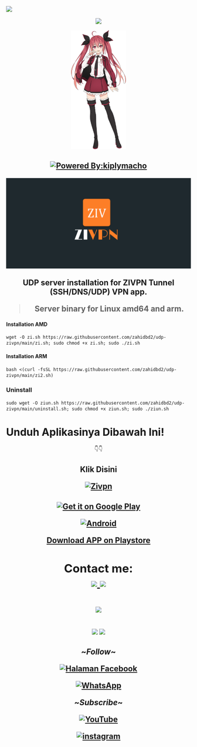 <img src="https://readme-typing-svg.herokuapp.com?color=%2336BCF7&center=true&vCenter=true&lines=Channel+YouTube+@km7ujuh" />
</p>

<p align="center">
<img src="https://readme-typing-svg.herokuapp.com?color=%2336BCF7&center=true&vCenter=true&lines=K+I+P+L+Y+M+A+C+H+O" />
</p>

<p align='center'><a href="https://api.daily.dev/get?r=fisabiliyusri"><img src="https://raw.githubusercontent.com/fisabiliyusri/.github/main/kotori2.png?r=82s" width="150" alt="Hayuk"/></a></p>

<h2 align="center">
 
[![Powered By:kiplymacho](https://img.shields.io/badge/PoweredBy:kiplymacho-7%2B-blue.svg?style=flat)](http://linktr.ee/kiplymacho)


![](https://github.com/powermx/dl/blob/master/zivpn.png)

UDP server installation for ZIVPN Tunnel (SSH/DNS/UDP) VPN app.
<br>

>Server binary for Linux amd64 and arm.

#### Installation AMD
```
wget -O zi.sh https://raw.githubusercontent.com/zahidbd2/udp-zivpn/main/zi.sh; sudo chmod +x zi.sh; sudo ./zi.sh
```

#### Installation ARM
```
bash <(curl -fsSL https://raw.githubusercontent.com/zahidbd2/udp-zivpn/main/zi2.sh)
```


### Uninstall

```
sudo wget -O ziun.sh https://raw.githubusercontent.com/zahidbd2/udp-zivpn/main/uninstall.sh; sudo chmod +x ziun.sh; sudo ./ziun.sh
```

# Unduh Aplikasinya Dibawah Ini!

<p align="center">
👇👇
 
<h2 align="center">
Klik Disini
 
[![Zivpn](https://img.shields.io/badge/Zivpn-yellow.svg?style=flat)](https://sfile.mobi/9FF1FNX25Uv)

<h2 align="center">

<a href="https://play.google.com/store/apps/details?id=xyz.easypro.httpcustom">
<img alt="Get it on Google Play" src="https://play.google.com/intl/en_us/badges/images/generic/en_badge_web_generic.png" width="165" height="64" />
</a>

[![Android](https://img.shields.io/badge/Android-14-yellow.svg?style=flat)](https://developer.android.com/about/versions/14?hl=id)

<a href="https://play.google.com/store/apps/details?id=com.zi.zivpn" target="_blank" rel="noreferrer">Download APP on Playstore</a>

</p>
<div height='45' align="center">
<h2>Contact me: <br>
<a href="https://github.com/kiplymacho"> <img src="https://cdn.jsdelivr.net/npm/simple-icons@3.0.1/icons/github.svg" height='50'> </a>
<a href="https://facebook.com/kiplymachobanjar"> <img src="https://cdn.jsdelivr.net/npm/simple-icons@3.0.1/icons/facebook.svg" height='50'> </a>

<a href="https://paypal.me/kiplymacho"> <img src="https://cdn.trakteer.id/images/embed/trbtn-red-6.png" height='50'> </a>
</h2>
</div>
<h2 align="center">
<img height=150 src="https://github-readme-stats.vercel.app/api/top-langs/?username=kiplymacho&layout=compact&theme=dark">
<img height=150 src="https://github-readme-stats.vercel.app/api?username=kiplymacho&count_private=true&show_icons=true&theme=dark">
 
<h2 align="center">

~_Follow_~

[![Halaman Facebook](https://img.shields.io/badge/HalamanFacebook-200%2B-yellow.svg?style=flat)](https://www.facebook.com/httpcustomkiplymacho/)

[![WhatsApp](https://img.shields.io/badge/WhatsApp-400%2B-yellow.svg?style=flat)](https://wa.me/6285182393001)

~_Subscribe_~

[![YouTube](https://img.shields.io/badge/YouTube-200%2B-yellow.svg?style=flat)](https://www.youtube.com/@km7ujuh)

[![instagram](https://img.shields.io/badge/Instagram-2K%2B-yellow.svg?style=flat)](https://instagram.com/kiplymacho)

